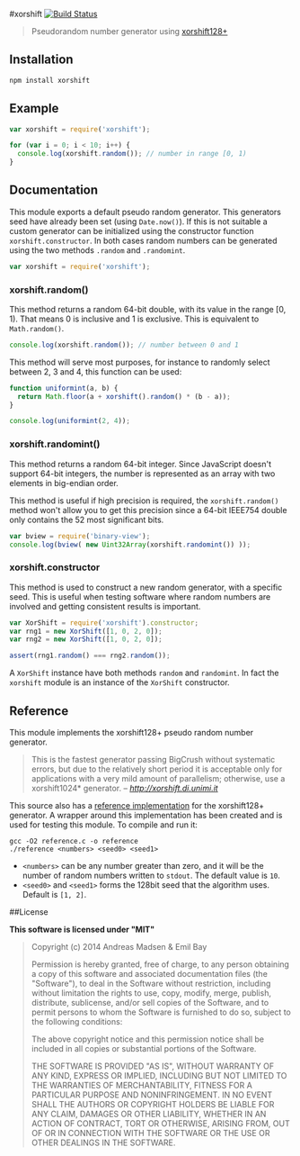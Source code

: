 #xorshift [![Build Status](https://travis-ci.org/AndreasMadsen/xorshift.svg?branch=master)](https://travis-ci.org/AndreasMadsen/xorshift)

> Pseudorandom number generator using [xorshift128+](http://xorshift.di.unimi.it/)

## Installation

```bash
npm install xorshift
```

## Example

```javascript
var xorshift = require('xorshift');

for (var i = 0; i < 10; i++) {
  console.log(xorshift.random()); // number in range [0, 1)
}
```

## Documentation

This module exports a default pseudo random generator. This generators seed have
already been set (using `Date.now()`). If this is not suitable a custom
generator can be initialized using the constructor function
`xorshift.constructor`. In both cases random numbers can be generated using
the two methods `.random` and `.randomint`.

```javascript
var xorshift = require('xorshift');
```

### xorshift.random()

This method returns a random 64-bit double, with its value in the range [0, 1).
That means 0 is inclusive and 1 is exclusive. This is equivalent to
`Math.random()`.

```javascript
console.log(xorshift.random()); // number between 0 and 1
```

This method will serve most purposes, for instance to randomly select between
2, 3 and 4, this function can be used:

```javascript
function uniformint(a, b) {
  return Math.floor(a + xorshift().random() * (b - a));
}

console.log(uniformint(2, 4));
```

### xorshift.randomint()

This method returns a random 64-bit integer. Since JavaScript doesn't support
64-bit integers, the number is represented as an array with two elements in
big-endian order.

This method is useful if high precision is required, the `xorshift.random()`
method won't allow you to get this precision since a 64-bit IEEE754 double
only contains the 52 most significant bits.

```javascript
var bview = require('binary-view');
console.log(bview( new Uint32Array(xorshift.randomint()) ));
```

### xorshift.constructor

This method is used to construct a new random generator, with a specific seed.
This is useful when testing software where random numbers are involved and
getting consistent results is important.

```javascript
var XorShift = require('xorshift').constructor;
var rng1 = new XorShift([1, 0, 2, 0]);
var rng2 = new XorShift([1, 0, 2, 0]);

assert(rng1.random() === rng2.random());
```

A `XorShift` instance have both methods `random` and `randomint`. In fact the
`xorshift` module is an instance of the `XorShift` constructor.

## Reference

This module implements the xorshift128+ pseudo random number generator.

> This is the fastest generator passing BigCrush without systematic
> errors, but due to the relatively short period it is acceptable only
> for applications with a very mild amount of parallelism; otherwise, use
> a xorshift1024* generator.
> – <cite> http://xorshift.di.unimi.it </cite>

This source also has a
[reference implementation](http://xorshift.di.unimi.it/xorshift128plus.c)
for the xorshift128+ generator. A wrapper around this implementation has been
created and is used for testing this module. To compile and run it:

```shell
gcc -O2 reference.c -o reference
./reference <numbers> <seed0> <seed1>
```

* `<numbers>` can be any number greater than zero, and it will be the number
of random numbers written to `stdout`. The default value is `10`.
* `<seed0>` and `<seed1>` forms the 128bit seed that the algorithm uses. Default
is `[1, 2]`.

##License

**This software is licensed under "MIT"**

> Copyright (c) 2014 Andreas Madsen & Emil Bay
>
> Permission is hereby granted, free of charge, to any person obtaining a copy
> of this software and associated documentation files (the "Software"), to deal
> in the Software without restriction, including without limitation the rights
> to use, copy, modify, merge, publish, distribute, sublicense, and/or sell
> copies of the Software, and to permit persons to whom the Software is
> furnished to do so, subject to the following conditions:
>
> The above copyright notice and this permission notice shall be included in
> all copies or substantial portions of the Software.
>
> THE SOFTWARE IS PROVIDED "AS IS", WITHOUT WARRANTY OF ANY KIND, EXPRESS OR
> IMPLIED, INCLUDING BUT NOT LIMITED TO THE WARRANTIES OF MERCHANTABILITY,
> FITNESS FOR A PARTICULAR PURPOSE AND NONINFRINGEMENT. IN NO EVENT SHALL THE
> AUTHORS OR COPYRIGHT HOLDERS BE LIABLE FOR ANY CLAIM, DAMAGES OR OTHER
> LIABILITY, WHETHER IN AN ACTION OF CONTRACT, TORT OR OTHERWISE, ARISING FROM,
> OUT OF OR IN CONNECTION WITH THE SOFTWARE OR THE USE OR OTHER DEALINGS IN
> THE SOFTWARE.
